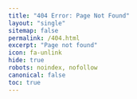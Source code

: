 ```yaml
---
title: "404 Error: Page Not Found"
layout: "single"
sitemap: false
permalink: /404.html
excerpt: "Page not found"
icon: fa-unlink
hide: true
robots: noindex, nofollow
canonical: false
toc: true
---
```



<script type="text/javascript">
  var GOOG_FIXURL_LANG = 'en';
  var GOOG_FIXURL_SITE = '{{ site.url }}'
</script>
<script type="text/javascript"
  src="//linkhelp.clients.google.com/tbproxy/lh/wm/fixurl.js">
</script>
